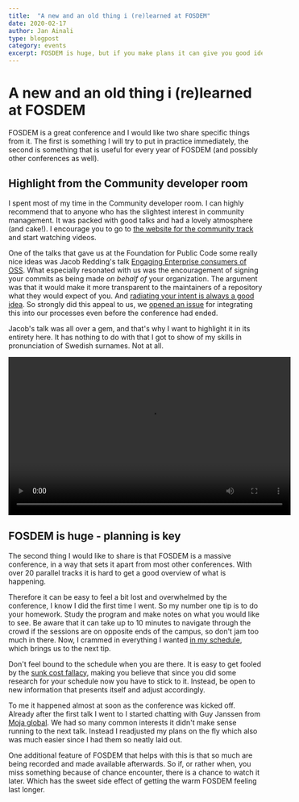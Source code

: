 ```yaml
---
title:  "A new and an old thing i (re)learned at FOSDEM"
date: 2020-02-17
author: Jan Ainali
type: blogpost
category: events
excerpt: FOSDEM is huge, but if you make plans it can give you good ideas.
---
```


# A new and an old thing i (re)learned at FOSDEM

FOSDEM is a great conference and I would like two share specific things from it. The first is something I will try to put in practice immediately, the second is something that is useful for every year of FOSDEM (and possibly other conferences as well).

## Highlight from the Community developer room

I spent most of my time in the Community developer room. I can highly recommend that to anyone who has the slightest interest in community management. It was packed with good talks and had a lovely atmosphere (and cake!). I encourage you to go to [the website for the community track](https://fosdem.org/2020/schedule/track/community_devroom/) and start watching videos.

One of the talks that gave us at the Foundation for Public Code some really nice ideas was Jacob Redding's talk [Engaging Enterprise consumers of OSS](https://fosdem.org/2020/schedule/event/enterpriseoss/). What especially resonated with us was the encouragement of signing your commits as being made *on behalf of* your organization. The argument was that it would make it more transparent to the maintainers of a repository what they would expect of you. And [radiating your intent is always a good idea](https://medium.com/@ElizAyer/dont-ask-forgiveness-radiate-intent-d36fd22393a3). So strongly did this appeal to us, we [opened an issue](https://github.com/publiccodenet/about/issues/562) for integrating this into our processes even before the conference had ended.

Jacob's talk was all over a gem, and that's why I want to highlight it in its entirety here. It has nothing to do with that I got to show of my skills in pronunciation of Swedish surnames. Not at all.

<video width="560" height="314" controls>
  <source src="https://video.fosdem.org/2020/UB5.230/enterpriseoss.mp4" type="video/mp4">
  <source src="https://video.fosdem.org/2020/UB5.230/enterpriseoss.webm" type="video/webm">
Your browser does not support the video tag.
</video>

## FOSDEM is huge - planning is key

The second thing I would like to share is that FOSDEM is a massive conference, in a way that sets it apart from most other conferences. With over 20 parallel tracks it is hard to get a good overview of what is happening.

Therefore it can be easy to feel a bit lost and overwhelmed by the conference, I know I did the first time I went. So my number one tip is to do your homework. Study the program and make notes on what you would like to see. Be aware that it can take up to 10 minutes to navigate through the crowd if the sessions are on opposite ends of the campus, so don't jam too much in there. Now, I crammed in everything I wanted [in my schedule](https://ainali.com/2020/planning-fosdem-2020/), which brings us to the next tip.

Don't feel bound to the schedule when you are there. It is easy to get fooled by the [sunk cost fallacy](https://en.wikipedia.org/wiki/Escalation_of_commitment), making you believe that since you did some research for your schedule now you have to stick to it. Instead, be open to new information that presents itself and adjust accordingly.

To me it happened almost at soon as the conference was kicked off. Already after the first talk I went to I started chatting with Guy Janssen from [Moja global](https://moja.global). We had so many common interests it didn't make sense running to the next talk. Instead I readjusted my plans on the fly which also was much easier since I had them so neatly laid out.

One additional feature of FOSDEM that helps with this is that so much are being recorded and made available afterwards. So if, or rather when, you miss something because of chance encounter, there is a chance to watch it later. Which has the sweet side effect of getting the warm FOSDEM feeling last longer.
